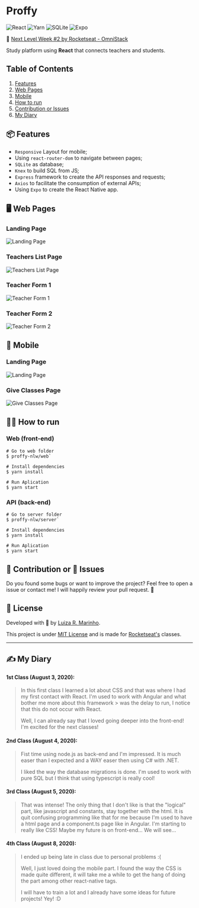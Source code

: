 # Proffy
![React](https://img.shields.io/badge/React-61DAFB.svg?logo=react&logoColor=white)
![Yarn](https://img.shields.io/badge/Yarn-2C8EBB.svg?logo=yarn&logoColor=white)
![SQLite](https://img.shields.io/badge/SQLite-003B57.svg?logo=sqlite)
![Expo](https://img.shields.io/badge/Expo-000020.svg?logo=expo)

🚀 [Next Level Week #2 by Rocketseat - OmniStack](https://rocketseat.com.br/)

Study platform using **React** that connects teachers and students.

## Table of Contents
1. [Features](#features)
2. [Web Pages](#pages)
3. [Mobile](#mobile)
4. [How to run](#run)
5. [Contribution or Issues](#contribution)
6. [My Diary](#my-diary)

## 📦 Features <a name="features"></a>
* `Responsive` Layout for mobile;
* Using `react-router-dom` to navigate between pages;
* `SQLite` as database;
* `Knex` to build SQL from JS;
* `Express` framework to create the API responses and requests;
* `Axios` to facilitate the consumption of external APIs;
* Using `Expo` to create the React Native app.

## 🖥 Web Pages <a name="pages"></a>
### Landing Page
![Landing Page](readme-img-4.png)

### Teachers List Page
![Teachers List Page](readme-img-2.png)

### Teacher Form 1
![Teacher Form 1](readme-img-3.png)

### Teacher Form 2
![Teacher Form 2](readme-img-4.png)

## 📱 Mobile <a name="mobile"></a>
### Landing Page
![Landing Page](readme-img-5.jpg)

### Give Classes Page
![Give Classes Page](readme-img-6.jpg)

## 👩‍💻 How to run <a name="run"></a>
### Web (front-end)
``` 
# Go to web folder
$ proffy-nlw/web`

# Install dependencies
$ yarn install

# Run Aplication
$ yarn start
```

### API (back-end)
``` 
# Go to server folder
$ proffy-nlw/server`

# Install dependencies
$ yarn install

# Run Aplication
$ yarn start
```

## 🦾 Contribution or 🐞 Issues <a name="contribution"></a>
Do you found some bugs or want to improve the project? Feel free to open a issue or contact me! I will happily review your pull request. 🥰


## 📃 License
Developed with 💙 by [Luiza R. Marinho](https://github.com/luizous).

This project is under [MIT License](https://github.com/luizous/proffy-nlw/blob/master/LICENSE) and is made for [Rocketseat's](https://rocketseat.com.br/) classes.

---


## ✍️ My Diary <a name="my-diary"></a>
#### 1st Class (August 3, 2020):
> In this first class I learned a lot about CSS and that was where I had my first contact with React. I'm used to work with Angular and what bother me more about this framework > was the delay to run, I notice that this do not occur with React.
>
> Well, I can already say that I loved going deeper into the front-end! I'm excited for the next classes!

#### 2nd Class (August 4, 2020):
> Fist time using node.js as back-end and I'm impressed. It is much easer than I expected and a WAY easer then using C# with .NET. 
>
> I liked the way the database migrations is done. I'm used to work with pure SQL but I think that using typescript is really cool!

#### 3rd Class (August 5, 2020):
> That was intense! The only thing that I don't like is that the "logical" part, like javascript and constants, stay together with the html. It is quit confusing programming like that for me because I'm used to have a html page and a component.ts page like in Angular.
> I'm starting to really like CSS! Maybe my future is on front-end... We will see...

#### 4th Class (August 8, 2020):
> I ended up being late in class due to personal problems :(
>
> Well, I just loved doing the mobile part. I found the way the CSS is made quite different, it will take me a while to get the hang of doing the <View /> part among other react-native tags.
>
> I will have to train a lot and I already have some ideas for future projects! Yey! :D